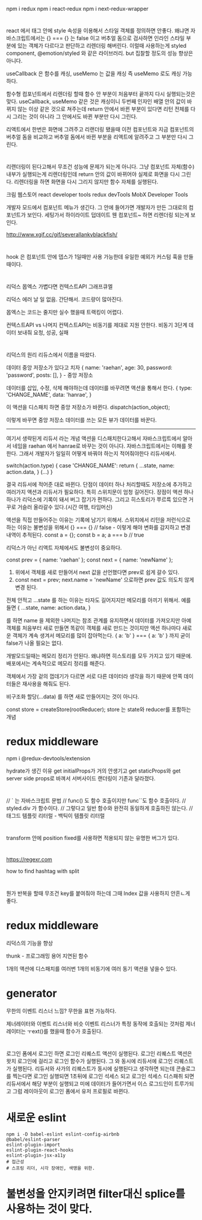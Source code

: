 
npm i redux
npm i react-redux
npm i next-redux-wrapper

#

react 에서 태그 안에 style 속성을 이용해서 스타일 객체를 정의하면 안좋다.
왜냐면 자바스크립트에서는 {} === {} 는 false  이고
버추얼 돔으로 검사하면 인라인 스타일 부분에 있는 객체가 다르다고 판단하고 리렌더링 해버린다.
이럴때 사용하는게 styled component, @emotion/styled 와 같은 라이브러리.
but 집찰할 정도의 성능 향상은 아니다.

useCallback 은 함수를 캐싱, useMemo 는 값을 캐싱
즉 useMemo 로도 캐싱 가능하다.

함수형 컴포넌트에서 리렌더링 할때 함수 안 부분이 처음부터 끝까지 다시 실행되는것은 맞다.
useCallback, useMemo 같은 것은 캐싱이니 두번째 인자인 배열 안의 값이 바뀌지 않는 이상 같은 것으로 쳐주는데
return 안에서 바뀐 부분이 있다면 리턴 전체를 다시 그리는 것이 아니라 그 안에서도 바뀐 부분만 다시 그린다.

리액트에서 한번은 화면에 그려주고
리랜더링 됐을때 이전 컴포넌트와 지금 컴포넌트의 버추얼 돔을 비교하고 버추얼 돔에서 바뀐 부분을 리액트에 알려주고
그 부분만 다시 그린다.

### <a href="https://github/rae-han" target="_blank" rel="noreferrer noopener" ></a>

#

리랜더링이 된다고해서 무조건 성능에 문제가 되는게 아니다.
그냥 컴포넌트 자체(함수) 내부가 실행되는게 리렌더링인데 return 안의 값이 바뀌어야 실제로 화면을 다시 그린다.
리렌더링을 하면 화면을 다시 그리지 않지만 함수 자체를 실행된다.

크림 웹스토어
react developer tools
redux devTools
MobX Developer Tools

개발자 모드에서
컴포넌트 메뉴가 생긴다. 그 안에 들어가면 개발자가 만든 그대로의 컴포넌트가 보인다.
세팅가서 하이라이트 덥데이트 웬 컴포넌트~ 하면 리렌더링 되는게 보인다.

http://www.xgif.cc/gif/severallankyblackfish/

#

hook 은 컴포넌트 안에 뎁스가 1일때만 사용 가능한데 유일한 예외가 커스텀 훅을 만들때이다.

#

리덕스 몹엑스 가볍다면 컨텍스트API 그래프큐엘

리덕스 에러 날 일 없음. 간단해서.
코드량이 많아진다.

몹엑스는 코드는 줄지만 실수 했을때 트랙킹이 어렵다.

컨텍스트API vs 나머지
컨텍스트API는 비동기를 제대로 지원 안한다.
비동기 3단계
데이터 보내줘 요청, 성공, 실패

#

리덕스의 원리
리듀스에서 이름을 따왔다.

데이터 중앙 저장소가 있다고 치자
{
  name: 'raehan',
  age: 30,
  password: 'password',
  posts: [],
} - 중앙 저장소

데이터를 삽입, 수정, 삭제 해야하는데 데이터를 바꾸려면 액션을 통해서 한다.
{
  type: 'CHANGE_NAME',
  data: 'hanrae',
}

이 액션을 디스패치 하면 중앙 저장소가 바뀐다.
dispatch(action_object);

이렇게 바꾸면 중앙 저장소 데이터를 쓰는 모든 뷰가 데이터를 바꾼다.

----
여기서 생략된게 리듀서 라는 개념
액션을 디스패치한다고해서 자바스크립트에서 알아서 네임을 raehan 에서 hanrae로 바꾸는 것이 아니다.
자바스크립트에서는 이해를 못한다.
그래서 개발자가 일일히 어떻게 바꿔야 하는지 적어줘야한다 리듀서에서.

switch(action.type) {
  case 'CHANGE_NAME':
    return {
      ...state,
      name: action.data,
    }
  (...)
}

결국 리듀서에 적어준 대로 바뀐다.
단점이 데이터 하나 처리할때도 저장소에 추가하고 여러가지 액션과 리듀서가 필요하다.
특히 스위치문이 엄청 길어진다.
장점이 액션 하나하나가 리덕스에 기록이 돼서 버그 잡기가 편하다.
그리고 히스토리가 쭈르륵 있으면 거꾸로 거슬러 올라갈수 있다.(시간 여행, 타임머신)

액션을 직접 만들어주는 이유는 기록에 남기기 위해서.
스위치에서 리턴을 저런식으로 하는 이유는 불변성을 위해서
{} === {} // false - 이렇게 해야 변화를 감지하고 변경 내역이 추적된다.
const a = {};
const b = a;
a === b // true

리덕스가 아닌 리액트 자체에서도 불변성이 중요하다.

const prev = { name: 'raehan' };
const next = { name: 'newName' };

1. 위에서 객체를 새로 만들어서 next 값을 선언했다면 prev로 쉽게 갈수 있다.
2. const next = prev; next.name = 'newName' 으로하면 prev 값도 의도치 않게 변경 된다.

전체 안적고 ...state 를 하는 이유는 타자도 길어지지만 메모리를 아끼기 위해서.
예를들면
{
  ...state,
  name: action.data,
}

를 하면 name 을 제외한 나머지는 참조 관계를 유지하면서 데이터를 가져오지만 
아예 객체를 처음부터 새로 만들면 똑같이 객체를 새로 만드는 것이지만 액션 하나마다 새로운 객체가 계속 생겨서 메모리를 많이 잡아먹는다.
{ a: 'b' } === { a: 'b' } 까지 굳이 false가 나올 필요는 없다.

개발모드일때는 메모리 정리가 안된다.
왜냐하면 히스토리를 모두 가지고 있기 때문에.
배포에서는 계속적으로 메모리 정리를 해준다.

객체에서 가장 겉의 껍데기가 다르면 서로 다른 데이터라 생각을 하기 때문에 안쪽 데이터들은 재사용을 해줘도 된다.

비구조화 할당(...data) 를 하면 새로 만들어지는 것이 아니다.

const store = createStore(rootReducer);
store 는 state와 reducer를 포함하는 개념

# redux middleware

npm i @redux-devtools/extension

hydrate가 생긴 이유
get initialProps가 거의 안생기고 get staticProps와 get server side props로 바껴서 서버사이드 랜더링이 기존과 달라졌다.

#

// ` 는 자바스크립트 문법
// func() 도 함수 호출이지만 func``도 함수 호출이다.
// styled.div 가 함수이다.
// 그렇다고 일반 함수와 완전히 동일하게 호출하진 않는다.
// 태그드 템플릿 리터럴 - 백틱이 템플릿 리터럴

#

transform 안에 position fixed를 사용하면 적용되지 않는 유명한 버그가 있다.

#

https://regexr.com

how to find hashtag with split

#

뭔가 반복을 할때 무조건 key를 붙여줘야 하는데 그때 Index 값을 사용하지 안흔ㄴ게 좋다.

# redux middleware
리덕스의 기능을 향상

thunk - 프로그래밍 용어
지연된 함수

1개의 액션에 디스패치를 여러번
1개의 비동기에 여러 동기 액션을 넣을수 있다.

# generator
무한의 이벤트 리스너 느낌? 무한을 표현 가능하다.

제너레이터와 이벤트 리스너와 비슷
이벤트 리스너가 특정 동작에 호출되는 것처럼
제너레이터는 ㅜext()를 했을때 함수가 호출된다.

#
로그인 폼에서 로그인 하면
로그인 리퀘스트 액션이 실행된다.
로그인 리퀘스트 액션은 왓치 로그인에 걸리고
로그인 함수가 실행된다.
그 와 동시에 리듀서에 로그인 리퀘스트가 실행된다.
리듀서와 사가의 리퀘스트가 동시에 실행된다고 생각하면 되는데 콘솔로그를 찍는다면 
로그인 실행되면 1초뒤에 로그인 석세스 되고
로그인 석세스 디스패취 되면 리듀서에서 해당 부분이 실행되고 미에 데이터가 들어가면서 이스 로그드인이 트루가되고
그럼 레이아웃이 로그인 폼에서 유저 프로필로 바뀐다.


# 새로운 eslint
```
npm i -D babel-eslint eslint-config-airbnb 
@babel/eslint-parser
eslint-plugin-import
eslint-plugin-react-hooks
eslint-plugin-jsx-a11y 
# 접근성
# 스프링 리더, 시각 장애인, 색맹을 위한.
```

# 불변성을 안지키려면 filter대신 splice를 사용하는 것이 맞다.